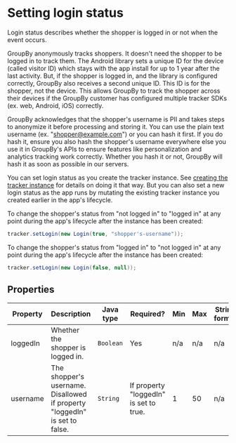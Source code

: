 # Setting login status

Login status describes whether the shopper is logged in or not when the event occurs.

GroupBy anonymously tracks shoppers. It doesn't need the shopper to be logged in to track them. The Android library sets a unique ID for the device (called visitor ID) which stays with the app install for up to 1 year after the last activity. But, if the shopper is logged in, and the library is configured correctly, GroupBy also receives a second unique ID. This ID is for the shopper, not the device. This allows GroupBy to track the shopper across their devices if the GroupBy customer has configured multiple tracker SDKs (ex. web, Android, iOS) correctly.

GroupBy acknowledges that the shopper's username is PII and takes steps to anonymize it before processing and storing it. You can use the plain text username (ex. "shopper@example.com") or you can hash it first. If you do hash it, ensure you also hash the shopper's username everywhere else you use it in GroupBy's APIs to ensure features like personalization and analytics tracking work correctly. Whether you hash it or not, GroupBy will hash it as soon as possible in our servers.

You can set login status as you create the tracker instance. See [creating the tracker instance](docs/creating_the_tracker_instance.md) for details on doing it that way. But you can also set a new login status as the app runs by mutating the existing tracker instance you created earlier in the app's lifecycle.

To change the shopper's status from "not logged in" to "logged in" at any point during the app's lifecycle after the instance has been created:

```java
tracker.setLogin(new Login(true, "shopper's-username"));
```

To change the shopper's status from "logged in" to "not logged in" at any point during the app's lifecycle after the instance has been created:

```java
tracker.setLogin(new Login(false, null));
```

## Properties

| Property | Description | Java type | Required? | Min | Max | String format |
| -------- | ----------- | --------- | --------- | --- | --- | ------------- |
| loggedIn | Whether the shopper is logged in. | `Boolean` | Yes | n/a | n/a | n/a |
| username | The shopper's username. Disallowed if property "loggedIn" is set to false. | `String` | If property "loggedIn" is set to true. | 1 | 50 | n/a |
